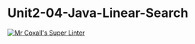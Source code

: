 # Unit2-04-Java-Linear-Search
[![Mr Coxall's Super Linter](https://github.com/ICS4U-Programming-AngelI/Unit2-04-Java-Linear-Search/workflows/Mr%20Coxall's%20Super%20Linter/badge.svg)](https://github.com/ICS4U-Programming-AngelI/Unit2-04-Java-Linear-Search/actions/)
